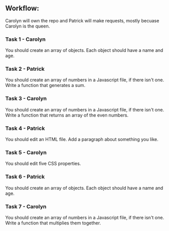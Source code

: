 ## Workflow:

Carolyn will own the repo and Patrick will make requests, mostly becuase Carolyn is the queen.

### Task 1 - Carolyn

You should create an array of objects. Each object should have a name and age.

### Task 2 - Patrick

You should create an array of numbers in a Javascript file, if there isn't one. Write a function that generates a sum.

### Task 3 - Carolyn

You should create an array of numbers in a Javascript file, if there isn't one. Write a function that returns an array of the even numbers.

### Task 4 - Patrick

You should edit an HTML file. Add a paragraph about something you like.

### Task 5 - Carolyn

You should edit five CSS properties.

### Task 6 - Patrick

You should create an array of objects. Each object should have a name and age.

### Task 7 - Carolyn

You should create an array of numbers in a Javascript file, if there isn't one. Write a function that multiplies them together.
